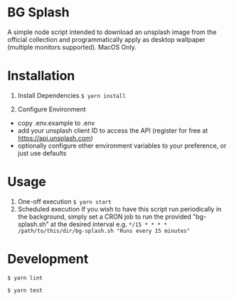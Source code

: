 # BG Splash
A simple node script intended to download an unsplash image from the official collection and programmatically apply as desktop wallpaper (multiple monitors supported). MacOS Only.

# Installation
1. Install Dependencies
`$ yarn install`

2. Configure Environment
- copy .env.example to .env
- add your unsplash client ID to  access the API (register for free at https://api.unsplash.com)
- optionally configure other environment variables to your preference, or just use defaults

# Usage
1. One-off execution
`$ yarn start`
2. Scheduled execution
If you wish to have this script run periodically in the background, simply set a CRON job to run the provided "bg-splash.sh" at the desired interval
e.g. `*/15 * * * * /path/to/this/dir/bg-splash.sh "Runs every 15 minutes"`

# Development
`$ yarn lint`

`$ yarn test`
